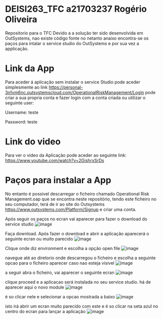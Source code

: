 # DEISI263_TFC a21703237 Rogério Oliveira
Repositorio para o TFC
Devido a a solução ter sido desenvolvida em OutSystems, nao existe código fonte no netanto anaixo encontra-se os paços para intalar o service studio do OutSystems e por sua vez a applicação.

# Link da App
Para aceder á aplicação sem instalar o service Studio pode aceder simplesmente ao link https://personal-3n1vm6nc.outsystemscloud.com/OperationalRiskManagement/Login
pode criar a sua propria conta e fazer login com a conta criada ou utilizar o seguinte user:

Username: teste

Password: teste


# Link do video 
Para ver o video da Aplicação pode aceder ao seguinte link: https://www.youtube.com/watch?v=2GishrxSrDs

# Paços para instalar a App
No entanto é possivel descarregar o ficheiro chamado Operational Risk Management.oap que se encontra neste repositório, tendo este ficheiro no seu computador, terá de ir ao site do Outsystems https://www.outsystems.com/Platform/Signup e criar uma conta. 

Após seguir os paços no ecran vai aparecer para fazer o download do service studio
![image](https://user-images.githubusercontent.com/43983639/164987999-3e848cce-eb7e-450c-adf4-f78bc09235ba.png)

Faça download.
Após fazer o download e abrir a aplicação aparecerá o seguinte ecran ou muito parecido
![image](https://user-images.githubusercontent.com/43983639/164988096-34372bc6-b777-4d1f-883b-0f6508789e13.png)

Clique onde diz environment e escolha a opção open file
![image](https://user-images.githubusercontent.com/43983639/164988168-6e2d5a56-cfd3-43d2-acd5-476d89bb048d.png)

navegue até ao diretorio onde descarregou o ficheiro e escolha a seguinte opcao para o ficheiro aparecer caso nao esteja visivel
![image](https://user-images.githubusercontent.com/43983639/164988229-d812cf41-9c1e-4bac-9c23-00f729ed6bdd.png)

a seguir abra o ficheiro, vai aparecer o seguinte ecran
![image](https://user-images.githubusercontent.com/43983639/164988257-d9f8aa4c-8e0e-4092-8a87-14950379bc76.png)

clique proceed e a aplicacao será instalada no seu service studio.
há de aparecer aqui o novo module
![image](https://user-images.githubusercontent.com/43983639/164988343-33debfe0-c4df-4455-8da2-d52f1de5501a.png)


é so clicar nele e selecionar a opcao mostrada a baixo
![image](https://user-images.githubusercontent.com/43983639/164988368-3a0e1cf2-24b4-4a76-a3de-12f96b47ead0.png)

isto irá abrir um ecran muito parecido com este e é so clicar na seta azul no centro do ecran para lançar a aplicação
![image](https://user-images.githubusercontent.com/43983639/164988420-9bd86f8f-5866-404a-bf1e-c5ac9c0e859e.png)



